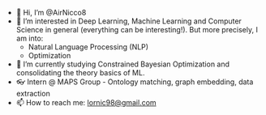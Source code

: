 - 👋 Hi, I’m @AirNicco8
- 👀 I’m interested in Deep Learning, Machine Learning and Computer Science in general (everything can be interesting!). But more precisely, I am into:
  - Natural Language Processing (NLP)
  - Optimization
- 🌱 I’m currently studying Constrained Bayesian Optimization and consolidating the theory basics of ML.
- 👓 Intern @ MAPS Group - Ontology matching, graph embedding, data extraction
- 📫 How to reach me: lornic98@gmail.com

<!---
AirNicco8/AirNicco8 is a ✨ special ✨ repository because its `README.md` (this file) appears on your GitHub profile.
You can click the Preview link to take a look at your changes.
--->

